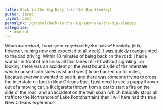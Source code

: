 ```yaml
---
title: Back in the Big Easy (aka the Big Sleezey)
author: jared
layout: post
permalink: /general/back-in-the-big-easy-aka-the-big-sleezey
categories:
  - General
---
```

When we arrived, I was quite surprised by the lack of humidity (it is, however, raining now and expected to all week). I was quickly reacquainted to the bad driving. Within 10 minutes of being back on the road: I had a woman in front of me cross all four lanes of I-10 without signaling&#8230;or looking; there was an accident on the west bound side of the interstate which caused both sides (east and west) to be backed up for miles, because everyone wanted to see it; and there was someone trying to cross the interstate on foot in New Orleans East. I just need to see a puppy thrown out of a moving car, a lit cigarette thrown from a car to start a fire on the side of the road, and an accident on the twin span (which basically stops all traffic to the Northshore of Lake Pontchartrain) then I will have had the true New Orleans experience.